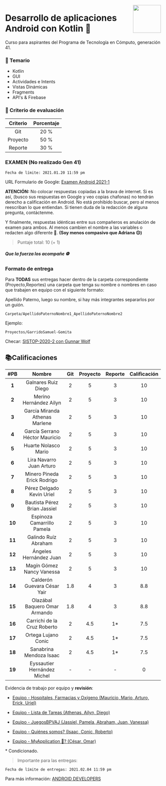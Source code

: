 <p>
  <img src="img/s.png" align = "right"  width="90" height="90"/>
</p>

# Desarrollo de aplicaciones Android con Kotlin 📱

Curso para aspirantes del Programa de Tecnología en Cómputo, generación 41.

### 👀 Temario

- Kotlin
- GUI
- Actividades e Intents 
- Vistas Dinámicas
- Fragments
- API's & Firebase

### 🐢 Criterio de evaluación 

|  Criterio   | Porcentaje |
|:----------: |:----------:|
|   Git    |    20 %    |
|  Proyecto   |    50 %    |
|   Reporte   |    30 %    |

### EXAMEN (No realizado Gen 41)

```
Fecha de límite: 2021.01.20 11:59 pm
```

URL Formulario de Google: [Examen Android 2021-1](https://forms.gle/sH8ffmCZmMgepsSd6)



**ATENCIÓN:** No colocar respuestas copiadas a la brava de internet. Si es así, (busco sus respuestas en Google y veo copias chafonas) no tendrán derecho a calificación en Android. No está prohibido buscar, pero al menos reescriban lo que entiendan. Si tienen duda de la redacción de alguna pregunta, contáctenme. 

Y finalmente, respuestas idénticas entre sus compañeros es anulación de examen para ambos. Al menos cambien el nombre a las variables o redacten algo diferente 👀.  **(Soy menos compasivo que Adriana 😔)**

> Puntaje total: 10 (+ 1)

##### Que la fuerza los acompañe ⚽️


### Formato de entrega

Para **TODAS** sus entregas hacer dentro de la carpeta correspondiente (Proyecto,Reportes) una carpeta que tenga su nombre o nombres en caso que trabajen en equipo con el siguiente formato:

Apellido Paterno, luego su nombre, si hay más integrantes separarlos por un guión.

```
Carpeta/ApellidoPaternoNombre1_ApellidoPaternoNombre2
```

Ejemplo:

```
Proyectos/GarridoSamuel-Gomita
```

Checar: [SISTOP-2020-2 con Gunnar Wolf](https://github.com/SamArtGS/sistop-2020-2/tree/master/tareas/2)

## 📚Calificaciones 



| #PB|  Nombre   | Git | Proyecto | Reporte |Calificación|
|:--:|:----------: |:----------:|:-------: |:-------:|:-------:|
|**1**| Galnares Ruiz Diego 			  	| 2 | 5 | 3 | 10 |
|**2**| Merino Hernández Ailyn 			| 2 | 5 | 3 | 10 |
|**3**| García Miranda Athenas Marlene	| 2 | 5 | 3 | 10 |
|**4**| García Serrano Héctor Mauricio	| 2 | 5 | 3 | 10 |
|**5**| Huarte Nolasco Mario				| 2 | 5 | 3 | 10 |
|**6**| Lira Navarro Juan Arturo			| 2 | 5 | 3 | 10 |
|**7**| Minero Pineda Erick Rodrigo		| 2 | 5 | 3 | 10 |
|**8**| Pérez Delgado Kevin Uriel			| 2 | 5 | 3 | 10 |
|**9**| Bautista Pérez Brian Jassiel 	| 2 | 5 | 3 | 10 | 
|**10**| Espinoza Camarrillo Pamela		| 2 | 5 | 3 | 10 |
|**11**| Galindo Ruíz Abraham				| 2 | 5 | 3 | 10 |
|**12**| Ángeles Hernández Juan			| 2 | 5 | 3 | 10 |
|**13**| Magín Gómez Nancy Vanessa		| 2 | 5 | 3 | 10 |
|**14**| Calderón Guevara César Yair		| 1.8 | 4 | 3 | 8.8 |
|**15**| Olazábal Baquero Omar Armando	| 1.8 | 4 | 3 | 8.8 |
|**16**| Carrichi de la Cruz Roberto		| 2 | 4.5 | 1* | 7.5 |
|**17**| Ortega Lujano Conic				| 2 | 4.5 | 1* | 7.5 |
|**18**| Sanabrina Mendoza	Isaac 			| 2 | 4.5 | 1* | 7.5 |
|**19**| Eyssautier Hernández Michel		| - | - | - | 0 |


Evidencia de trabajo por equipo y **revisión**:

- [Equipo - Hospitales, Farmacias y Oxígeno (Mauricio, Mario, Arturo, Erick, Uriel)](https://github.com/SamArtGS/Android-Aspirantes/pull/22)

- [Equipo - Lista de Tareas (Athenas, Ailyn, Diego)](https://github.com/SamArtGS/Android-Aspirantes/pull/23)

- [Equipo - JuegosBPVAJ (Jassiel, Pamela, Abraham, Juan, Vanessa)](https://github.com/SamArtGS/Android-Aspirantes/pull/25)


- [Equipo - Quiénes somos? (Isaac, Conic, Roberto)](https://github.com/SamArtGS/Android-Aspirantes/pull/27)

- [Equipo - MyApplication 🤨? (César, Omar)](https://github.com/SamArtGS/Android-Aspirantes/pull/28)

\* Condicionado.

>  Importante para las entregas:

```
Fecha de límite de entregas: 2021.02.04 11:59 pm
```



Para más información: [ANDROID DEVELOPERS](https://developer.android.com)